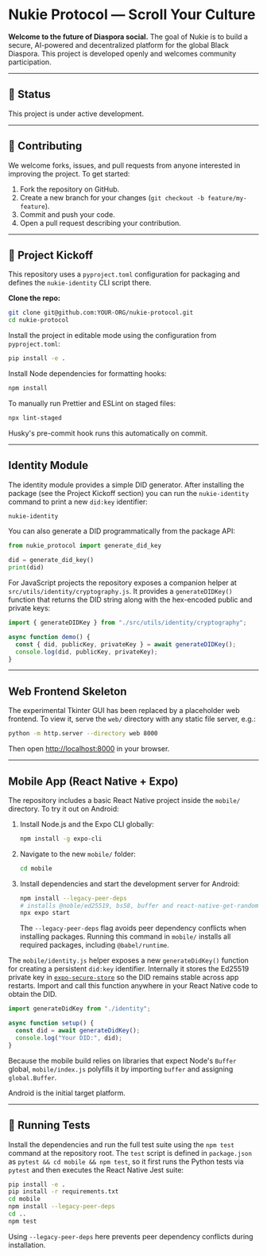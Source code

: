 # Nukie Protocol — Scroll Your Culture

**Welcome to the future of Diaspora social.** The goal of Nukie is to build a secure, AI-powered and decentralized platform for the global Black Diaspora. This project is developed openly and welcomes community participation.

---

## 🚧 Status

This project is under active development.

---

## 🤝 Contributing

We welcome forks, issues, and pull requests from anyone interested in improving the project. To get started:

1. Fork the repository on GitHub.
2. Create a new branch for your changes (`git checkout -b feature/my-feature`).
3. Commit and push your code.
4. Open a pull request describing your contribution.

---

## 🚀 Project Kickoff

This repository uses a `pyproject.toml` configuration for packaging and
defines the `nukie-identity` CLI script there.

**Clone the repo:**

```sh
git clone git@github.com:YOUR-ORG/nukie-protocol.git
cd nukie-protocol
```

Install the project in editable mode using the configuration from
`pyproject.toml`:

```sh
pip install -e .
```

Install Node dependencies for formatting hooks:

```sh
npm install
```

To manually run Prettier and ESLint on staged files:

```sh
npx lint-staged
```

Husky's pre-commit hook runs this automatically on commit.

---

## Identity Module

The identity module provides a simple DID generator. After installing the
package (see the Project Kickoff section) you can run the `nukie-identity`
command to print a new `did:key` identifier:

```sh
nukie-identity
```

You can also generate a DID programmatically from the package API:

```python
from nukie_protocol import generate_did_key

did = generate_did_key()
print(did)
```

For JavaScript projects the repository exposes a companion helper at
`src/utils/identity/cryptography.js`. It provides a `generateDIDKey()`
function that returns the DID string along with the hex-encoded public and
private keys:

```js
import { generateDIDKey } from "./src/utils/identity/cryptography";

async function demo() {
  const { did, publicKey, privateKey } = await generateDIDKey();
  console.log(did, publicKey, privateKey);
}
```

---

## Web Frontend Skeleton

The experimental Tkinter GUI has been replaced by a placeholder web frontend. To view it, serve the `web/` directory with any static file server, e.g.:

```sh
python -m http.server --directory web 8000
```

Then open [http://localhost:8000](http://localhost:8000) in your browser.

---

## Mobile App (React Native + Expo)

The repository includes a basic React Native project inside the `mobile/` directory.
To try it out on Android:

1. Install Node.js and the Expo CLI globally:
   ```sh
   npm install -g expo-cli
   ```
2. Navigate to the new `mobile/` folder:
   ```sh
   cd mobile
   ```
3. Install dependencies and start the development server for Android:
   ```sh
   npm install --legacy-peer-deps
   # installs @noble/ed25519, bs58, buffer and react-native-get-random-values
   npx expo start
   ```
   The `--legacy-peer-deps` flag avoids peer dependency conflicts when installing packages. Running this command in `mobile/` installs all required packages, including `@babel/runtime`.

The `mobile/identity.js` helper exposes a new `generateDidKey()` function for
creating a persistent `did:key` identifier. Internally it stores the Ed25519
private key in [`expo-secure-store`](https://docs.expo.dev/versions/latest/sdk/securestore/)
so the DID remains stable across app restarts. Import and call this function
anywhere in your React Native code to obtain the DID.

```js
import generateDidKey from "./identity";

async function setup() {
  const did = await generateDidKey();
  console.log("Your DID:", did);
}
```

Because the mobile build relies on libraries that expect Node's `Buffer` global,
`mobile/index.js` polyfills it by importing `buffer` and assigning
`global.Buffer`.

Android is the initial target platform.

---

## 🧪 Running Tests

Install the dependencies and run the full test suite using the `npm test`
command at the repository root. The `test` script is defined in
`package.json` as `pytest && cd mobile && npm test`, so it first runs the
Python tests via `pytest` and then executes the React Native Jest suite:

```sh
pip install -e .
pip install -r requirements.txt
cd mobile
npm install --legacy-peer-deps
cd ..
npm test
```
Using `--legacy-peer-deps` here prevents peer dependency conflicts during installation.
